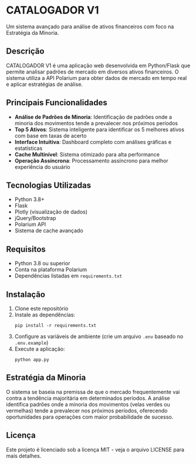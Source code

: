# CATALOGADOR V1

Um sistema avançado para análise de ativos financeiros com foco na Estratégia da Minoria.

## Descrição

CATALOGADOR V1 é uma aplicação web desenvolvida em Python/Flask que permite analisar padrões de mercado em diversos ativos financeiros. O sistema utiliza a API Polarium para obter dados de mercado em tempo real e aplicar estratégias de análise.

## Principais Funcionalidades

- **Análise de Padrões de Minoria**: Identificação de padrões onde a minoria dos movimentos tende a prevalecer nos próximos períodos
- **Top 5 Ativos**: Sistema inteligente para identificar os 5 melhores ativos com base em taxas de acerto
- **Interface Intuitiva**: Dashboard completo com análises gráficas e estatísticas
- **Cache Multinível**: Sistema otimizado para alta performance
- **Operação Assíncrona**: Processamento assíncrono para melhor experiência do usuário

## Tecnologias Utilizadas

- Python 3.8+
- Flask
- Plotly (visualização de dados)
- jQuery/Bootstrap
- Polarium API
- Sistema de cache avançado

## Requisitos

- Python 3.8 ou superior
- Conta na plataforma Polarium
- Dependências listadas em `requirements.txt`

## Instalação

1. Clone este repositório
2. Instale as dependências:
   ```
   pip install -r requirements.txt
   ```
3. Configure as variáveis de ambiente (crie um arquivo `.env` baseado no `.env.example`)
4. Execute a aplicação:
   ```
   python app.py
   ```

## Estratégia da Minoria

O sistema se baseia na premissa de que o mercado frequentemente vai contra a tendência majoritária em determinados períodos. A análise identifica padrões onde a minoria dos movimentos (velas verdes ou vermelhas) tende a prevalecer nos próximos períodos, oferecendo oportunidades para operações com maior probabilidade de sucesso.

## Licença

Este projeto é licenciado sob a licença MIT - veja o arquivo LICENSE para mais detalhes. 